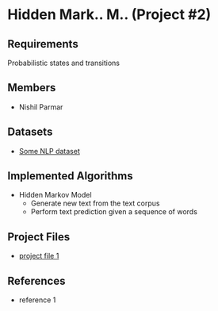 # Hidden Mark.. M.. (Project #2)

## Requirements
   Probabilistic states and transitions

## Members
- Nishil Parmar

## Datasets
- [Some NLP dataset](https://github.com/niderhoff/nlp-datasets)

## Implemented Algorithms
- Hidden Markov Model
  - Generate new text from the text corpus
  - Perform text prediction given a sequence of words

## Project Files
- [project file 1](https://github.com/nishil70/Tree-Models)

## References
- reference 1
